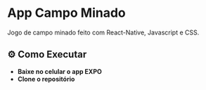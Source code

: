 # App Campo Minado
Jogo de campo minado feito com React-Native, Javascript e CSS.

## ⚙ Como Executar
  * **Baixe no celular o app EXPO**
  * **Clone o repositório**
